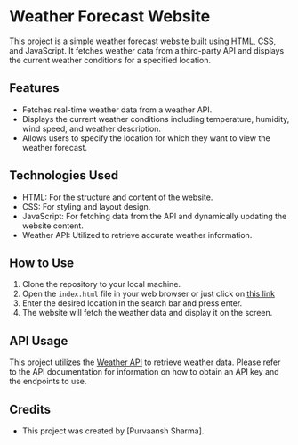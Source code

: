 # Weather Forecast Website

This project is a simple weather forecast website built using HTML, CSS, and JavaScript. It fetches weather data from a third-party API and displays the current weather conditions for a specified location.

## Features

- Fetches real-time weather data from a weather API.
- Displays the current weather conditions including temperature, humidity, wind speed, and weather description.
- Allows users to specify the location for which they want to view the weather forecast.

## Technologies Used

- HTML: For the structure and content of the website.
- CSS: For styling and layout design.
- JavaScript: For fetching data from the API and dynamically updating the website content.
- Weather API: Utilized to retrieve accurate weather information.

## How to Use

1. Clone the repository to your local machine.
2. Open the `index.html` file in your web browser or just click on [this link](https://purvaansh04.github.io/Weather-App/)
3. Enter the desired location in the search bar and press enter.
4. The website will fetch the weather data and display it on the screen.

## API Usage

This project utilizes the [Weather API](https://api.openweathermap.org/data/2.5/weather?units=metric&q=) to retrieve weather data. Please refer to the API documentation for information on how to obtain an API key and the endpoints to use.

## Credits

- This project was created by [Purvaansh Sharma].


